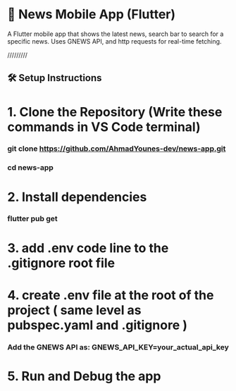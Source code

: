 # 📰 News Mobile App (Flutter)

A Flutter mobile app that shows the latest news, search bar to search for a specific news.
Uses GNEWS API, and http requests for real-time fetching. 

/////////

## 🛠 Setup Instructions

# 1. Clone the Repository (Write these commands in VS Code terminal)
### git clone https://github.com/AhmadYounes-dev/news-app.git
### cd news-app 

# 2. Install dependencies
### flutter pub get

# 3. add .env code line to the .gitignore root file

# 4. create .env file at the root of the project ( same level as pubspec.yaml and .gitignore ) 
### Add the GNEWS API as: GNEWS_API_KEY=your_actual_api_key 

# 5. Run and Debug the app
